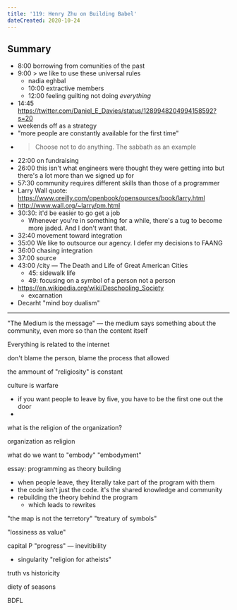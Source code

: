 ```yaml
---
title: '119: Henry Zhu on Building Babel'
dateCreated: 2020-10-24
---
```


## Summary

- 8:00 borrowing from comunities of the past
- 9:00 > we like to use these universal rules
  - nadia eghbal
  - 10:00 extractive members
  - 12:00 feeling guilting not doing _everything_
- 14:45 https://twitter.com/Daniel_E_Davies/status/1289948204994158592?s=20
- weekends off as a strategy
- "more people are constantly available for the first time"
- > Choose not to do anything. The sabbath as an example
- 22:00 on fundraising
- 26:00 this isn't what engineers were thought they were getting into but there's a lot more than we signed up for
- 57:30 community requires different skills than those of a programmer
- Larry Wall quote: https://www.oreilly.com/openbook/opensources/book/larry.html
- http://www.wall.org/~larry/pm.html
- 30:30: it'd be easier to go get a job
  - Whenever you're in something for a while, there's a tug to become more jaded. And I don't want that.
- 32:40 movement toward integration
- 35:00 We like to outsource our agency. I defer my decisions to FAANG
- 36:00 chasing integration
- 37:00 <Hope in> source
- 43:00 /city — The Death and Life of Great American Cities
  - 45: sidewalk life
  - 49: focusing on a symbol of a person not a person
- https://en.wikipedia.org/wiki/Deschooling_Society
  - excarnation
- Decarht "mind boy dualism"

---

"The Medium is the message"
— the medium says something about the community, even more so than the content itself

Everything is related to the internet

don't blame the person, blame the process that allowed

the ammount of "religiosity" is constant

culture is warfare

- if you want people to leave by five, you have to be the first one out the door
-

what is the religion of the organization?

organization as religion

what do we want to "embody"
"embodyment"

essay: programming as theory building

- when people leave, they literally take part of the program with them
- the code isn't just the code. it's the shared knowledge and community
- rebuilding the theory behind the program
  - which leads to rewrites

"the map is not the terretory"
"treatury of symbols"

"lossiness as value"

capital P "progress" — inevitibility

- singularity "religion for atheists"

truth vs historicity

diety of seasons

BDFL
